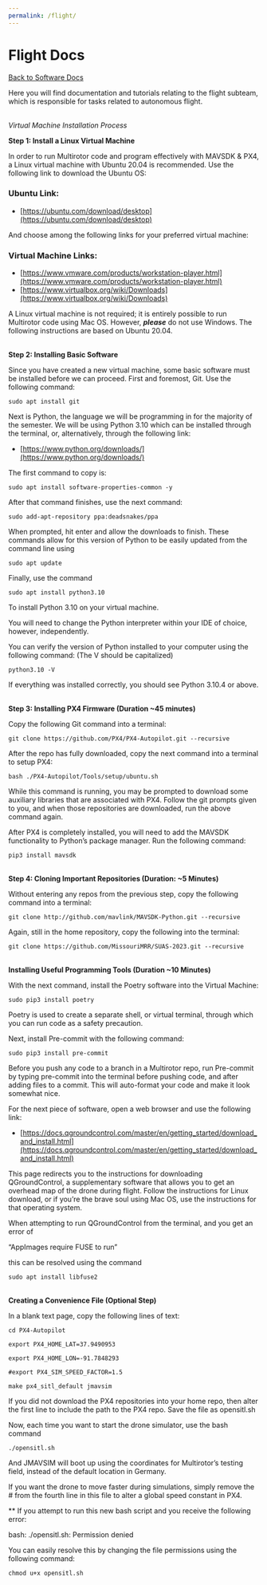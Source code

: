 ```yaml
---
permalink: /flight/
---
```


# Flight Docs

[Back to Software Docs](/docs/)

Here you will find documentation and tutorials relating to the flight subteam, which is responsible for tasks related to autonomous flight.

\
*Virtual Machine Installation Process*

**Step 1: Install a Linux Virtual Machine**

In order to run Multirotor code and program effectively with MAVSDK & PX4, a Linux virtual machine with Ubuntu 20.04 is recommended. Use the following link to download the Ubuntu OS: 

### Ubuntu Link:
-  [https://ubuntu.com/download/desktop](https://ubuntu.com/download/desktop) 

And choose among the following links for your preferred virtual machine: 

### Virtual Machine Links:
- [https://www.vmware.com/products/workstation-player.html](https://www.vmware.com/products/workstation-player.html)  
- [https://www.virtualbox.org/wiki/Downloads](https://www.virtualbox.org/wiki/Downloads)

A Linux virtual machine is not required; it is entirely possible to run Multirotor code using Mac OS. However, ***please*** do not use Windows. The following instructions are based on Ubuntu 20.04. 


\
**Step 2: Installing Basic Software** 

Since you have created a new virtual machine, some basic software must be installed before we can proceed. First and foremost, Git. Use the following command: 

```
sudo apt install git 
```

Next is Python, the language we will be programming in for the majority of the semester. We will be using Python 3.10 which can be installed through the terminal, or, alternatively, through the following link:

- [https://www.python.org/downloads/](https://www.python.org/downloads/)

The first command to copy is: 

```
sudo apt install software-properties-common -y 
```
 

After that command finishes, use the next command: 

```
sudo add-apt-repository ppa:deadsnakes/ppa 
```
 

When prompted, hit enter and allow the downloads to finish. These commands allow for this version of Python to be easily updated from the command line using  

```
sudo apt update 
```
 

Finally, use the command 

```
sudo apt install python3.10  
```

To install Python 3.10 on your virtual machine. 

You will need to change the Python interpreter within your IDE of choice, however, independently. 

 

You can verify the version of Python installed to your computer using the following command: 
(The V should be capitalized)

```
python3.10 -V
```

If everything was installed correctly, you should see Python 3.10.4 or above. 


\
**Step 3: Installing PX4 Firmware (Duration ~45 minutes)**

Copy the following Git command into a terminal: 

```
git clone https://github.com/PX4/PX4-Autopilot.git --recursive 
```
 

After the repo has fully downloaded, copy the next command into a terminal to setup PX4: 

```
bash ./PX4-Autopilot/Tools/setup/ubuntu.sh 
```
 

While this command is running, you may be prompted to download some auxiliary libraries that are associated with PX4. Follow the git prompts given to you, and when those repositories are downloaded, run the above command again. 

After PX4 is completely installed, you will need to add the MAVSDK functionality to Python’s package manager. Run the following command: 

```
pip3 install mavsdk 
```


\
**Step 4: Cloning Important Repositories (Duration: ~5 Minutes)**

Without entering any repos from the previous step, copy the following command into a terminal: 

```
git clone http://github.com/mavlink/MAVSDK-Python.git --recursive 
```
 

Again, still in the home repository, copy the following into the terminal: 

```
git clone https://github.com/MissouriMRR/SUAS-2023.git --recursive 
```


\
**Installing Useful Programming Tools (Duration ~10 Minutes)**

With the next command, install the Poetry software into the Virtual Machine: 

```
sudo pip3 install poetry 
```

Poetry is used to create a separate shell, or virtual terminal, through which you can run code as a safety precaution. 

Next, install Pre-commit with the following command: 

```
sudo pip3 install pre-commit 
```

Before you push any code to a branch in a Multirotor repo, run Pre-commit by typing pre-commit into the terminal before pushing code, and after adding files to a commit. This will auto-format your code and make it look somewhat nice. 

For the next piece of software, open a web browser and use the following link: 

- [https://docs.qgroundcontrol.com/master/en/getting_started/download_and_install.html](https://docs.qgroundcontrol.com/master/en/getting_started/download_and_install.html) 

This page redirects you to the instructions for downloading QGroundControl, a supplementary software that allows you to get an overhead map of the drone during flight. Follow the instructions for Linux download, or if you’re the brave soul using Mac OS, use the instructions for that operating system. 

When attempting to run QGroundControl from the terminal, and you get an error of 

“AppImages require FUSE to run” 

this can be resolved using the command 

```
sudo apt install libfuse2 
```


\
**Creating a Convenience File (Optional Step)**

In a blank text page, copy the following lines of text: 

    cd PX4-Autopilot 

    export PX4_HOME_LAT=37.9490953  

    export PX4_HOME_LON=-91.7848293  

    #export PX4_SIM_SPEED_FACTOR=1.5  

    make px4_sitl_default jmavsim 

If you did not download the PX4 repositories into your home repo, then alter the first line to include the path to the PX4 repo. Save the file as 	opensitl.sh 

Now, each time you want to start the drone simulator, use the bash command  

```
./opensitl.sh 
```

And JMAVSIM will boot up using the coordinates for Multirotor’s testing field, instead of the default location in Germany.  

If you want the drone to move faster during simulations, simply remove the # from the fourth line in this file to alter a global speed constant in PX4. 

 

** If you attempt to run this new bash script and you receive the following error: 

bash: ./opensitl.sh: Permission denied 

You can easily resolve this by changing the file permissions using the following command: 

```
chmod u+x opensitl.sh   
```